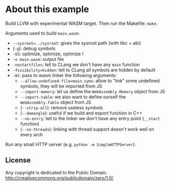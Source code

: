 # About this example

Build LLVM with experimental WASM target. Then run the Makefile: `make`.


Arguments used to build `main.wasm`:

  - `--sysroot=../sysroot`: gives the sysroot path (with libc + abi)
  - (`-g`): debug symbols
  - `-O3`: optimize, optimize, optimize !
  - `-o main.wasm`: output file
  - `-nostartfiles`: tell to CLang we don't have any `main` function
  - `-fvisibility=hidden`: tell to CLang all symbols are hidden by default
  - `-Wl`: pass to wasm linker the following arguments:
    - `--allow-undefined-file=main.syms`: allow to "link" some undefined symbols, they will be imported from JS
    - `--import-memory`: let us define the `WebAssembly.Memory` object from JS
    - `--import-table`: we also want to define ourself the `WebAssembly.Table` object from JS
    - (`--strip-all`): remove useless symbols
    - (`--demangle`): useful if we build and export function in C++
    - `--no-entry`: tell to the linker we don't have any entry point (`__start` function)
    - (`--no-threads`): linking with thread support doesn't work well on every arch


Run any small HTTP server (e.g. `python -m SimpleHTTPServer`).

## License

Any copyright is dedicated to the Public Domain.
http://creativecommons.org/publicdomain/zero/1.0/
